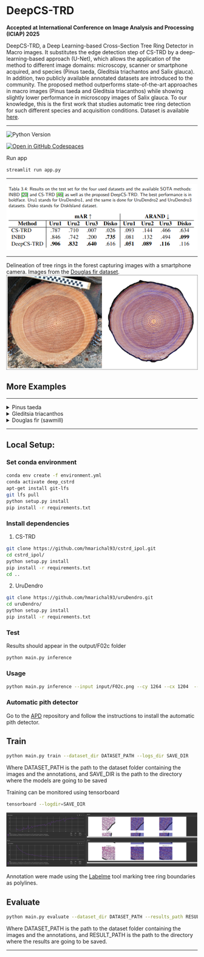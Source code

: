 # DeepCS-TRD

**Accepted at International Conference on Image Analysis and Processing (ICIAP) 2025** 

DeepCS-TRD, a Deep Learning-based Cross-Section Tree Ring Detector in Macro images. It substitutes the edge detection step of CS-TRD 
by a deep-learning-based approach (U-Net), which allows the application of the method to different image domains: microscopy, scanner or smartphone acquired, and species (Pinus taeda, Gleditsia triachantos and Salix glauca). In addition, two publicly available annotated datasets are introduced to the community. 
The proposed method outperforms state-of-the-art approaches in macro images (Pinus taeda and Gleditsia triacanthos) while showing slightly lower performance in microscopy images of Salix glauca. To our knowledge, this is the first work that studies automatic tree ring detection for such different species and acquisition conditions. Dataset is available [here](https://github.com/hmarichal93/deepcstrd/releases/tag/v1.0).

***
![Python Version](https://img.shields.io/badge/python-3.12-blue)

[![Open in GitHub Codespaces](https://github.com/codespaces/badge.svg)](https://github.com/codespaces/new?skip_quickstart=true&machine=basicLinux32gb&repo=894688718&ref=main&devcontainer_path=.devcontainer%2Fdevcontainer.json&geo=UsEast)

Run app 
```bash
streamlit run app.py
```

***

<div style="text-align: center;">
    <img src="assets/results.png" alt="Example input image and detected tree rings"/>
</div>

***
Delineation of tree rings in the forest capturing images with a smartphone camera. Images from the [Douglas fir dataset](https://annforsci.biomedcentral.com/articles/10.1186/s13595-022-01163-7).
<img src="assets/deepCS-TRD_douglas_fir_c07c.png" alt="Example input image and detected tree rings"/>

## More Examples 

***
<details><summary>Pinus taeda</summary>
<img src="assets/deepCS-TRD_pinus.png" alt="Example input image and detected tree rings"/>
<img src="assets/deepCS-TRD_pinus2.png" alt="Example input image and detected tree rings"/>

</details>

<details><summary>Gleditsia triacanthos</summary><img src="assets/deepCS-TRD_gleditsia.png" alt="Example input image and detected tree rings"/>
</details>

<details><summary>Douglas fir (sawmill)</summary>
<img src="assets/deepCS-TRD_douglas_fir_c08d.png" alt="Example input image and detected tree rings"/>
<img src="assets/deepCS-TRD_douglas_fir_c10d.png" alt="Example input image and detected tree rings"/>
<img src="assets/deepCS-TRD_douglas_fir_d05c.png" alt="Example input image and detected tree rings"/>
<img src="assets/deepCS-TRD_douglas_fir_d06c.png" alt="Example input image and detected tree rings"/>
</details>

***
## Local Setup:
### Set conda environment 
```bash
conda env create -f environment.yml
conda activate deep_cstrd
apt-get install git-lfs
git lfs pull
python setup.py install
pip install -r requirements.txt
```

### Install dependencies
1) CS-TRD
```bash 
git clone https://github.com/hmarichal93/cstrd_ipol.git
cd cstrd_ipol/
python setup.py install
pip install -r requirements.txt
cd .. 
```
2) UruDendro
```bash
git clone https://github.com/hmarichal93/uruDendro.git
cd uruDendro/
python setup.py install
pip install -r requirements.txt
```

### Test
Results should appear in the output/F02c folder
```bash
python main.py inference
```

### Usage
```bash
python main.py inference --input input/F02c.png --cy 1264 --cx 1204  --output_dir ./output --root ./ --weights_path ./models/deep_cstrd/256_pinus_v1_1504.pth
```
### Automatic pith detector
Go to the [APD](https://github.com/hmarichal93/apd.git) repository and follow the instructions to install the automatic pith detector.

## Train

```bash 
python main.py train --dataset_dir DATASET_PATH --logs_dir SAVE_DIR
```
Where DATASET_PATH is the path to the dataset folder containing the images and the annotations, and SAVE_DIR is the 
path to the directory where the models are going to be saved

Training can be monitored using tensorboard
```bash
tensorboard --logdir=SAVE_DIR
```
<div style="text-align: center;">
    <img src="assets/tensorboard.png" alt="Example input image and detected tree rings"/>
</div>

Annotation were made using the [Labelme](https://github.com/wkentaro/labelme) tool marking tree ring boundaries as polylines.

## Evaluate 

```bash 
python main.py evaluate --dataset_dir DATASET_PATH --results_path RESULT_PATH
```
Where DATASET_PATH is the path to the dataset folder containing the images and the annotations, 
and RESULT_PATH is the path to the directory where the results are going to be saved.



***

